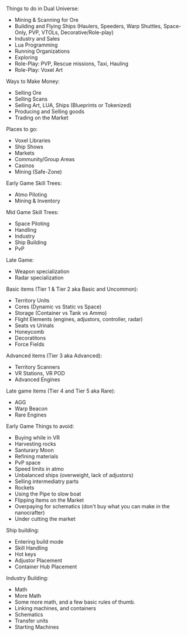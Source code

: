 Things to do in Dual Universe:

* Mining & Scanning for Ore
* Building and Flying Ships (Haulers, Speeders, Warp Shuttles, Space-Only, PVP, VTOLs, Decorative/Role-play) 
* Industry and Sales
* Lua Programming
* Running Organizations
* Exploring
* Role-Play: PVP, Rescue missions, Taxi, Hauling
* Role-Play: Voxel Art

Ways to Make Money:

* Selling Ore
* Selling Scans
* Selling Art, LUA, Ships (Blueprints or Tokenized)
* Producing and Selling goods
* Trading on the Market

Places to go:

* Voxel Libraries
* Ship Shows
* Markets
* Community/Group Areas
* Casinos
* Mining (Safe-Zone)

Early Game Skill Trees:

* Atmo Piloting
* Mining & Inventory

Mid Game Skill Trees:

* Space Piloting
* Handling
* Industry
* Ship Building
* PvP

Late Game:

* Weapon specialization
* Radar specialization

Basic items (Tier 1 & Tier 2 aka Basic and Uncommon):

* Territory Units
* Cores (Dynamic vs Static vs Space)
* Storage (Container vs Tank vs Ammo)
* Flight Elements (engines, adjustors, controller, radar)
* Seats vs Urinals
* Honeycomb
* Decoratitons
* Force Fields

Advanced items (Tier 3 aka Advanced):

* Territory Scanners
* VR Stations, VR POD
* Advanced Engines

Late game items (Tier 4 and Tier 5 aka Rare):
* AGG
* Warp Beacon
* Rare Engines

Early Game Things to avoid:

* Buying while in VR
* Harvesting rocks
* Santurary Moon
* Refining materials
* PvP space
* Speed limits in atmo
* Unbalanced ships (overweight, lack of adjustors)
* Selling intermediatry parts
* Rockets
* Using the Pipe to slow boat
* Flipping Items on the Market
* Overpaying for schematics (don't buy what you can make in the nanocrafter)
* Under cutting the market

Ship building:

* Entering build mode
* Skill Handling
* Hot keys
* Adjustor Placement
* Container Hub Placement

Industry Building:

* Math
* More Math
* Some more math, and a few basic rules of thumb.
* Linking machines, and containers
* Schematics
* Transfer units
* Starting Machines
